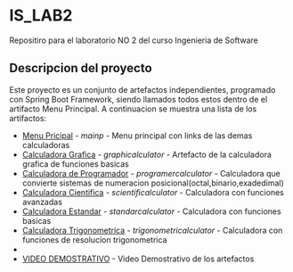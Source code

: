 # IS_LAB2
Repositiro para el laboratorio NO 2 del curso Ingenieria de Software
## Descripcion del proyecto

Este proyecto es un conjunto de artefactos independientes, programado con Spring Boot Framework, siendo llamados todos estos dentro de el artifacto Menu Principal.
A continuacion se muestra una lista de los artifactos:

* [Menu Pricipal](https://github.com/Oscarrl98/IS_LAB2/tree/main/mainp) - *mainp* - Menu principal con links de las demas calculadoras
* [Calculadora Grafica](https://github.com/Oscarrl98/IS_LAB2/tree/main/graphicalculator) - *graphicalculator* - Artefacto de la calculadora grafica de funciones basicas
* [Calculadora de Programador](https://github.com/Oscarrl98/IS_LAB2/tree/main/programercalculator) - *programercalculator* - Calculadora que convierte sistemas de numeracion posicional(octal,binario,exadedimal)
* [Calculadora Cientifica](https://github.com/Oscarrl98/IS_LAB2/tree/main/scientificalculator) - *scientificalculator* - Calculadora con funciones avanzadas
* [Calculadora Estandar](https://github.com/Oscarrl98/IS_LAB2/tree/main/standarcalculator) - *standarcalculator* - Calculadora con funciones basicas 
* [Calculadora Trigonometrica](https://github.com/Oscarrl98/IS_LAB2/tree/main/trigonometricalculator) - *trigonometricalculator* - Calculadora con funciones de resolucion trigonometrica
*
* [VIDEO DEMOSTRATIVO](https://drive.google.com/drive/folders/1H4gB8CoIn_HqyZf8VjACIV5pyn6sCJT_?usp=sharing) - Video Demostrativo de los artefactos

